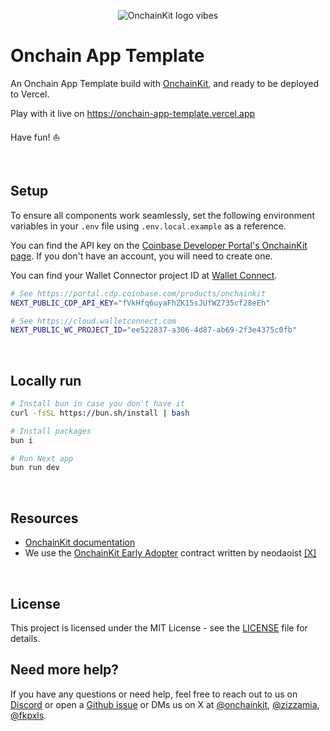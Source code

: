 <p align="center">
  <picture>
    <source media="(prefers-color-scheme: dark)" srcset="https://raw.githubusercontent.com/coinbase/onchainkit/main/site/docs/public/logo/v0-27.png">
    <img alt="OnchainKit logo vibes" src="https://raw.githubusercontent.com/coinbase/onchainkit/main/site/docs/public/logo/v0-27.png" width="auto">
  </picture>
</p>

# Onchain App Template

An Onchain App Template build with [OnchainKit](https://onchainkit.xyz), and ready to be deployed to Vercel.

Play with it live on https://onchain-app-template.vercel.app

Have fun! ⛵️

<br />

## Setup

To ensure all components work seamlessly, set the following environment variables in your `.env` file using `.env.local.example` as a reference.

You can find the API key on the [Coinbase Developer Portal's OnchainKit page](https://portal.cdp.coinbase.com/products/onchainkit). If you don't have an account, you will need to create one. 

You can find your Wallet Connector project ID at [Wallet Connect](https://cloud.walletconnect.com).

```sh
# See https://portal.cdp.coinbase.com/products/onchainkit
NEXT_PUBLIC_CDP_API_KEY="fVkHfq6uyaFhZK15sJUfWZ735cf28eEh"

# See https://cloud.walletconnect.com
NEXT_PUBLIC_WC_PROJECT_ID="ee522837-a306-4d87-ab69-2f3e4375c0fb"
```
<br />

## Locally run

```sh
# Install bun in case you don't have it
curl -fsSL https://bun.sh/install | bash

# Install packages
bun i

# Run Next app
bun run dev
```
<br />

## Resources

- [OnchainKit documentation](https://onchainkit.xyz)
- We use the [OnchainKit Early Adopter](https://github.com/neodaoist/onchainkit-early-adopter) contract written by neodaoist [[X]](https://x.com/neodaoist)

<br />

## License

This project is licensed under the MIT License - see the [LICENSE](LICENSE) file for details.

## Need more help?

If you have any questions or need help, feel free to reach out to us on [Discord](https://discord.gg/8gW3h6w5) 
or open a [Github issue](https://github.com/coinbase/onchainkit/issues) or DMs us 
on X at [@onchainkit](https://x.com/onchainkit), [@zizzamia](https://x.com/zizzamia), [@fkpxls](https://x.com/fkpxls).
